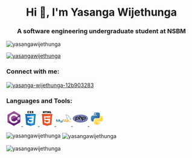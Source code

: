 <h1 align="center">Hi 👋, I'm Yasanga Wijethunga</h1>
<h3 align="center">A software engineering undergraduate student at NSBM</h3>

<p align="left"> <img src="https://komarev.com/ghpvc/?username=yasangawijethunga&label=Profile%20views&color=0e75b6&style=flat" alt="yasangawijethunga" /> </p>

<p align="left"> <a href="https://github.com/ryo-ma/github-profile-trophy"><img src="https://github-profile-trophy.vercel.app/?username=yasangawijethunga" alt="yasangawijethunga" /></a> </p>

<h3 align="left">Connect with me:</h3>
<p align="left">
<a href="https://linkedin.com/in/yasanga-wijethunga-12b903283" target="blank"><img align="center" src="https://raw.githubusercontent.com/rahuldkjain/github-profile-readme-generator/master/src/images/icons/Social/linked-in-alt.svg" alt="yasanga-wijethunga-12b903283" height="30" width="40" /></a>
</p>

<h3 align="left">Languages and Tools:</h3>
<p align="left"> <a href="https://www.w3schools.com/cs/" target="_blank" rel="noreferrer"> <img src="https://raw.githubusercontent.com/devicons/devicon/master/icons/csharp/csharp-original.svg" alt="csharp" width="40" height="40"/> </a> <a href="https://www.w3schools.com/css/" target="_blank" rel="noreferrer"> <img src="https://raw.githubusercontent.com/devicons/devicon/master/icons/css3/css3-original-wordmark.svg" alt="css3" width="40" height="40"/> </a> <a href="https://www.w3.org/html/" target="_blank" rel="noreferrer"> <img src="https://raw.githubusercontent.com/devicons/devicon/master/icons/html5/html5-original-wordmark.svg" alt="html5" width="40" height="40"/> </a> <a href="https://www.mysql.com/" target="_blank" rel="noreferrer"> <img src="https://raw.githubusercontent.com/devicons/devicon/master/icons/mysql/mysql-original-wordmark.svg" alt="mysql" width="40" height="40"/> </a> <a href="https://www.php.net" target="_blank" rel="noreferrer"> <img src="https://raw.githubusercontent.com/devicons/devicon/master/icons/php/php-original.svg" alt="php" width="40" height="40"/> </a> <a href="https://www.python.org" target="_blank" rel="noreferrer"> <img src="https://raw.githubusercontent.com/devicons/devicon/master/icons/python/python-original.svg" alt="python" width="40" height="40"/> </a> </p>

<p><img align="left" src="https://github-readme-stats.vercel.app/api/top-langs?username=yasangawijethunga&show_icons=true&locale=en&layout=compact" alt="yasangawijethunga" /></p>

<p>&nbsp;<img align="center" src="https://github-readme-stats.vercel.app/api?username=yasangawijethunga&show_icons=true&locale=en" alt="yasangawijethunga" /></p>

<p><img align="center" src="https://github-readme-streak-stats.herokuapp.com/?user=yasangawijethunga&" alt="yasangawijethunga" /></p>
